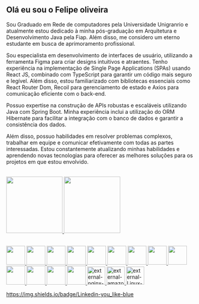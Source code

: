  ## Olá eu sou o Felipe oliveira 



Sou Graduado em Rede de computadores pela Universidade Unigranrio e atualmente estou dedicado à minha pós-graduação em Arquitetura e Desenvolvimento Java pela Fiap. Além disso, me considero um eterno estudante em busca de aprimoramento profissional.

<p>
Sou especialista em desenvolvimento de interfaces de usuário, utilizando a ferramenta Figma para criar designs intuitivos e atraentes. Tenho experiência na implementação de Single Page Applications (SPAs) usando React JS, combinado com TypeScript para garantir um código mais seguro e legível. Além disso, estou familiarizado com bibliotecas essenciais como React Router Dom, Recoil para gerenciamento de estado e Axios para comunicação eficiente com o back-end.

Possuo expertise na construção de APIs robustas e escaláveis utilizando Java com Spring Boot. Minha experiência inclui a utilização do ORM Hibernate para facilitar a integração com o banco de dados e garantir a consistência dos dados.

Além disso, possuo habilidades em resolver problemas complexos, trabalhar em equipe e comunicar efetivamente com todas as partes interessadas. Estou constantemente atualizando minhas habilidades e aprendendo novas tecnologias para oferecer as melhores soluções para os projetos em que estou envolvido.
</p>
<br>
  
  <div align="left">
  <a href="https://www.linkedin.com/in/felipeadmy/">
  <img height="150em" src="https://github-readme-stats.vercel.app/api?username=felipewiiu&show_icons=true&theme=dracula&include_all_commits=true&count_private=true"/>
  <img height="150em" src="https://github-readme-stats.vercel.app/api/top-langs/?username=felipewiiu&layout=compact&langs_count=7&theme=dracula"/>
  </div>
  <br>
  

    
   <p align="left">
  <img src="https://user-images.githubusercontent.com/25181517/192158954-f88b5814-d510-4564-b285-dff7d6400dad.png" width='50px'/>
  <img src="https://user-images.githubusercontent.com/25181517/183898674-75a4a1b1-f960-4ea9-abcb-637170a00a75.png" width='50px'/>
  <img src="https://user-images.githubusercontent.com/25181517/192158956-48192682-23d5-4bfc-9dfb-6511ade346bc.png" width='50px'/>
  <img src="https://user-images.githubusercontent.com/25181517/117447155-6a868a00-af3d-11eb-9cfe-245df15c9f3f.png" width='50px'/>
  <img src="https://user-images.githubusercontent.com/25181517/183897015-94a058a6-b86e-4e42-a37f-bf92061753e5.png" width='50px'/>
  <img src="https://user-images.githubusercontent.com/25181517/183890598-19a0ac2d-e88a-4005-a8df-1ee36782fde1.png" width='50px'/>
  <img src="https://user-images.githubusercontent.com/25181517/121401671-49102800-c959-11eb-9f6f-74d49a5e1774.png" width='50px'/>
  <img src="https://user-images.githubusercontent.com/25181517/183568594-85e280a7-0d7e-4d1a-9028-c8c2209e073c.png" width='50px'/>
  <img src="https://user-images.githubusercontent.com/25181517/183859966-a3462d8d-1bc7-4880-b353-e2cbed900ed6.png" width='50px'/>
  <img src="https://icongr.am/devicon/docker-original.svg?size=128&color=currentColor" width='50px'/>
  <img src="https://icongr.am/devicon/java-original.svg?size=128&color=currentColor" width="50px">
  <img src="https://icongr.am/devicon/postgresql-original-wordmark.svg?size=128&color=currentColor" width="50px">
  <img src="https://icongr.am/devicon/mongodb-original.svg?size=128&color=currentColor" width="50px">
  <img width="48" height="48" src="https://img.icons8.com/external-tal-revivo-shadow-tal-revivo/48/external-nginx-accelerates-content-and-application-delivery-improves-security-logo-shadow-tal-revivo.png" alt="external-nginx-accelerates-content-and-application-delivery-improves-security-logo-shadow-tal-revivo"/>
  <img width="48" height="48" src="https://img.icons8.com/external-tal-revivo-shadow-tal-revivo/48/external-amazon-web-services-a-subsidiary-of-amazon-that-provides-on-demand-cloud-computing-logo-shadow-tal-revivo.png" alt="external-amazon-web-services-a-subsidiary-of-amazon-that-provides-on-demand-cloud-computing-logo-shadow-tal-revivo"/>
     <img width="48" height="48" src="https://img.icons8.com/external-those-icons-flat-those-icons/48/external-Linux-logos-and-brands-those-icons-flat-those-icons.png" alt="external-Linux-logos-and-brands-those-icons-flat-those-icons"/>
</p>

https://img.shields.io/badge/Linkedin-you_like-blue
  
  
